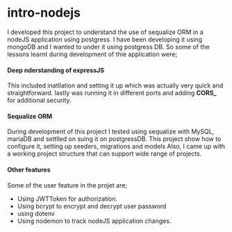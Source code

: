 # intro-nodejs

I developed this project to understand the use of sequalize ORM in a nodeJS application using postgress. I have been developing it using mongoDB and I wanted to under it using postgress DB. So some of the lessons learnt during development of thie application were;

#### Deep nderstanding of expressJS

This included inatllation and setting it up which was actually very quick and straightforward. lastly was running it in different ports and adding **CORS\_** for additional security.

#### Sequalize ORM

During development of this project I tested using sequalize with MySQL, mariaDB and settlled on suing it on postgressDB. This project show how to configure it, setting up seeders, migrations and models
Also, I came up with a working project structure that can support wide range of projects.

#### Other features

Some of the user feature in the projet are;

- Using JWTToken for authorization.
- Using bcrypt to encrypt and decrypt user password
- using dotenv
- Using nodemon to track nodeJS application changes.
